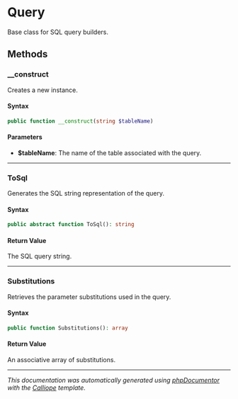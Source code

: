 # Query

Base class for SQL query builders.

## Methods

### __construct

Creates a new instance.

#### Syntax

```php
public function __construct(string $tableName)
```

#### Parameters

- **$tableName**: The name of the table associated with the query.

---

### ToSql

Generates the SQL string representation of the query.

#### Syntax

```php
public abstract function ToSql(): string
```

#### Return Value

The SQL query string.

---

### Substitutions

Retrieves the parameter substitutions used in the query.

#### Syntax

```php
public function Substitutions(): array
```

#### Return Value

An associative array of substitutions.

---

*This documentation was automatically generated using [phpDocumentor](http://www.phpdoc.org/) with the [Calliope](https://github.com/DaphneWebFramework/Calliope) template.*
